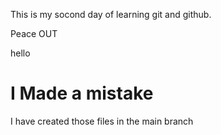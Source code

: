 This is my socond day of learning git and github.

Peace OUT

hello
# I Made a mistake
I have created those files in the main branch